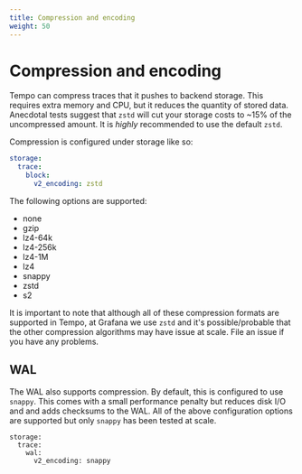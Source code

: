 ```yaml
---
title: Compression and encoding
weight: 50
---
```


<!-- Page needs to be updated. -->

# Compression and encoding

Tempo can compress traces that it pushes to backend storage. This requires extra
memory and CPU, but it reduces the quantity of stored data.  Anecdotal tests suggest that `zstd` will
cut your storage costs to ~15% of the uncompressed amount.  It is _highly_ recommended to use the
default `zstd`.

Compression is configured under storage like so:

```yaml
storage:
  trace:
    block:
      v2_encoding: zstd
```

The following options are supported:

- none
- gzip
- lz4-64k
- lz4-256k
- lz4-1M
- lz4
- snappy
- zstd
- s2

It is important to note that although all of these compression formats are supported in Tempo, at Grafana
we use `zstd` and it's possible/probable that the other compression algorithms may have issue at scale.
File an issue if you have any problems.

## WAL

The WAL also supports compression. By default, this is configured to use `snappy`. This comes with a small performance
penalty but reduces disk I/O and and adds checksums to the WAL. All of the above configuration options are supported
but only `snappy` has been tested at scale.

```
storage:
  trace:
    wal:
      v2_encoding: snappy
```